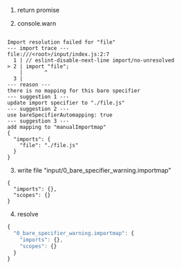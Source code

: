 1. return promise

2. console.warn
```console

Import resolution failed for "file"
--- import trace ---
file:///<root>/input/index.js:2:7
  1 | // eslint-disable-next-line import/no-unresolved
> 2 | import "file";
    |       ^
  3 | 
--- reason ---
there is no mapping for this bare specifier
--- suggestion 1 ---
update import specifier to "./file.js"
--- suggestion 2 ---
use bareSpecifierAutomapping: true
--- suggestion 3 ---
add mapping to "manualImportmap"
{
  "imports": {
    "file": "./file.js"
  }
}

```

3. write file "input/0_bare_specifier_warning.importmap"
```importmap
{
  "imports": {},
  "scopes": {}
}
```

4. resolve
```js
{
  "0_bare_specifier_warning.importmap": {
    "imports": {},
    "scopes": {}
  }
}
```